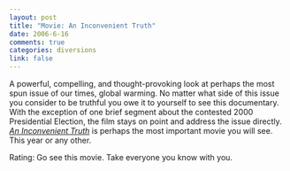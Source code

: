 ```yaml
--- 
layout: post
title: "Movie: An Inconvenient Truth"
date: 2006-6-16
comments: true
categories: diversions
link: false
---
```

A powerful, compelling, and thought-provoking look at perhaps the most spun issue of our times, global warming. No matter what side of this issue you consider to be truthful you owe it to yourself to see this documentary. With the exception of one brief segment about the contested 2000 Presidential Election, the film stays on point and address the issue directly. <i><a href="http://imdb.com/title/tt0497116/" title="An Inconvenient Truth">An Inconvenient Truth</a></i> is perhaps the most important movie you will see. This year or any other.

Rating: Go see this movie. Take everyone you know with you.
